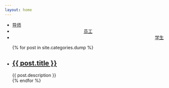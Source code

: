 ```yaml
---
layout: home
---
```

<!--dump/index.md-->
<div class="index-content dump">
    <div class="section">
        <ul class="artical-cate">
            <li class="on"><a href="/"><span>导师</span></a></li>
            <li style="text-align:center"><a href="/worker"><span>员工</span></a></li>
            <li style="text-align:right"><a href="/student"><span>学生</span></a></li>
        </ul>
        <div class="cate-bar">
            <span id="cateBar"></span>
        </div>
        <ul class="artical-list">
        {% for post in site.categories.dump %}
            <li>
                <h2>
                    <a href="{{ post.url }}">{{ post.title }}</a>
                </h2>
                <div class="title-desc">{{ post.description }}</div>
            </li>
        {% endfor %}
        </ul>
    </div>
    <div class="aside">
    </div>
</div>
<!--End dump/index.md-->
